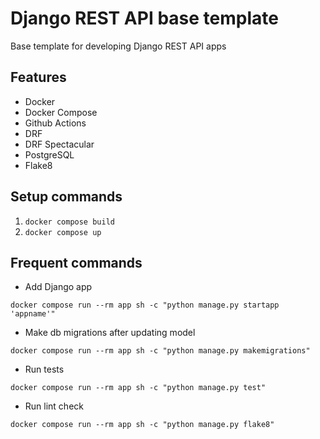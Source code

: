 # Django REST API base template
Base template for developing Django REST API apps

## Features
- Docker
- Docker Compose
- Github Actions
- DRF
- DRF Spectacular
- PostgreSQL
- Flake8

## Setup commands
1. `docker compose build`
2. `docker compose up`

## Frequent commands
- Add Django app

`docker compose run --rm app sh -c "python manage.py startapp 'appname'"`

- Make db migrations after updating model

`docker compose run --rm app sh -c "python manage.py makemigrations"`

- Run tests

`docker compose run --rm app sh -c "python manage.py test"`

- Run lint check 

`docker compose run --rm app sh -c "python manage.py flake8"`
